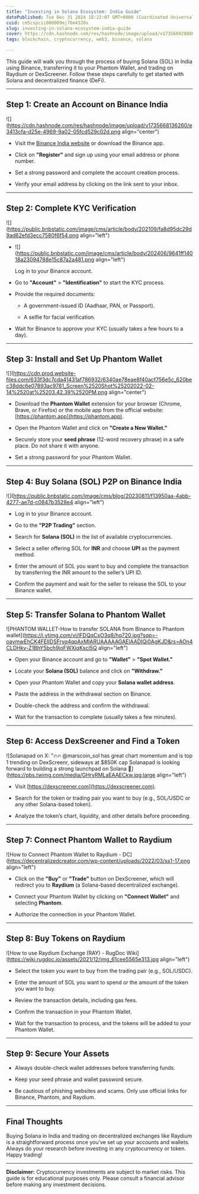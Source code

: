 ```yaml
---
title: "Investing in Solana Ecosystem: India Guide"
datePublished: Tue Dec 31 2024 18:22:07 GMT+0000 (Coordinated Universal Time)
cuid: cm5cspcii000009mj76m4320x
slug: investing-in-solana-ecosystem-india-guide
cover: https://cdn.hashnode.com/res/hashnode/image/upload/v1735669288080/bc881ce9-fa00-4826-b2ec-2a4a80bbe82c.png
tags: blockchain, cryptocurrency, web3, binance, solana

---
```


This guide will walk you through the process of buying Solana (SOL) in India using Binance, transferring it to your Phantom Wallet, and trading on Raydium or DexScreener. Follow these steps carefully to get started with Solana and decentralized finance (DeFi).

---

## **Step 1: Create an Account on Binance India**

![](https://cdn.hashnode.com/res/hashnode/image/upload/v1735668136260/e3413cfa-d25e-4969-9a02-05fcd529c02d.png align="center")

* Visit the [Binance India website](https://www.binance.com/en-IN) or download the Binance app.
    
* Click on **"Register"** and sign up using your email address or phone number.
    
* Set a strong password and complete the account creation process.
    
* Verify your email address by clicking on the link sent to your inbox.
    

---

## **Step 2: Complete KYC Verification**

![](https://public.bnbstatic.com/image/cms/article/body/202109/fa8d95dc29d9ad62efd3ecc7580f6f54.png align="left")

* ![](https://public.bnbstatic.com/image/cms/article/body/202406/9641ff14018a23094788e15c87a2a481.png align="left")
    
    Log in to your Binance account.
    
* Go to **"Account"** &gt; **"Identification"** to start the KYC process.
    
* Provide the required documents:
    
    * A government-issued ID (Aadhaar, PAN, or Passport).
        
    * A selfie for facial verification.
        
* Wait for Binance to approve your KYC (usually takes a few hours to a day).
    

---

## **Step 3: Install and Set Up Phantom Wallet**

![](https://cdn.prod.website-files.com/633f3dc7cda41431af786932/6340ae78eae8f40acf756e5c_620bec38ddc6e07893ac9781_Screen%2520Shot%25202022-02-14%2520at%25203.42.39%2520PM.png align="center")

* Download the **Phantom Wallet** extension for your browser (Chrome, Brave, or Firefox) or the mobile app from the official website: [https://phantom.app](https://phantom.app).
    
* Open the Phantom Wallet and click on **"Create a New Wallet."**
    
* Securely store your **seed phrase** (12-word recovery phrase) in a safe place. Do not share it with anyone.
    
* Set a strong password for your Phantom Wallet.
    

---

## **Step 4: Buy Solana (SOL) P2P on Binance India**

![](https://public.bnbstatic.com/image/cms/blog/20230811/f13950aa-4abb-4277-ae7d-c0847b3528e4 align="left")

* Log in to your Binance account.
    
* Go to the **"P2P Trading"** section.
    
* Search for **Solana (SOL)** in the list of available cryptocurrencies.
    
* Select a seller offering SOL for **INR** and choose **UPI** as the payment method.
    
* Enter the amount of SOL you want to buy and complete the transaction by transferring the INR amount to the seller’s UPI ID.
    
* Confirm the payment and wait for the seller to release the SOL to your Binance wallet.
    

---

## **Step 5: Transfer Solana to Phantom Wallet**

![PHANTOM WALLET-How to transfer SOLANA from Binance to Phantom wallet](https://i.ytimg.com/vi/lFDQqCxO3q8/hq720.jpg?sqp=-oaymwEhCK4FEIIDSFryq4qpAxMIARUAAAAAGAElAADIQj0AgKJD&rs=AOn4CLDHkv-Z1BhY5bch9ioFWXiqKscl5Q align="left")

* Open your Binance account and go to **"Wallet"** &gt; **"Spot Wallet."**
    
* Locate your **Solana (SOL)** balance and click on **"Withdraw."**
    
* Open your Phantom Wallet and copy your **Solana wallet address**.
    
* Paste the address in the withdrawal section on Binance.
    
* Double-check the address and confirm the withdrawal.
    
* Wait for the transaction to complete (usually takes a few minutes).
    

---

## **Step 6: Access DexScreener and Find a Token**

![Solanapad on X: "🔥🔥 @marscoin_sol has great chart momentum and is top 1  trending on DexScreenr, sideways at $850K cap Solanapad is looking forward  to building a strong launchpad on Solana 💪](https://pbs.twimg.com/media/GHryRMLaEAAECkw.jpg:large align="left")

* Visit [https://dexscreener.com](https://dexscreener.com).
    
* Search for the token or trading pair you want to buy (e.g., SOL/USDC or any other Solana-based token).
    
* Analyze the token’s chart, liquidity, and other details before proceeding.
    

---

## **Step 7: Connect Phantom Wallet to Raydium**

![How to Connect Phantom Wallet to Raydium - DC](https://decentralizedcreator.com/wp-content/uploads/2022/03/ss1-17.png align="left")

* Click on the **"Buy"** or **"Trade"** button on DexScreener, which will redirect you to **Raydium** (a Solana-based decentralized exchange).
    
* Connect your Phantom Wallet by clicking on **"Connect Wallet"** and selecting **Phantom**.
    
* Authorize the connection in your Phantom Wallet.
    

---

## **Step 8: Buy Tokens on Raydium**

![How to use Raydium Exchange (RAY) - RugDoc Wiki](https://wiki.rugdoc.io/assets/2021/12/img_61cee5565e313.jpg align="left")

* Select the token you want to buy from the trading pair (e.g., SOL/USDC).
    
* Enter the amount of SOL you want to spend or the amount of the token you want to buy.
    
* Review the transaction details, including gas fees.
    
* Confirm the transaction in your Phantom Wallet.
    
* Wait for the transaction to process, and the tokens will be added to your Phantom Wallet.
    

---

## **Step 9: Secure Your Assets**

* Always double-check wallet addresses before transferring funds.
    
* Keep your seed phrase and wallet password secure.
    
* Be cautious of phishing websites and scams. Only use official links for Binance, Phantom, and Raydium.
    

---

## **Final Thoughts**

Buying Solana in India and trading on decentralized exchanges like Raydium is a straightforward process once you’ve set up your accounts and wallets. Always do your research before investing in any cryptocurrency or token. Happy trading!

---

**Disclaimer:** Cryptocurrency investments are subject to market risks. This guide is for educational purposes only. Please consult a financial advisor before making any investment decisions.